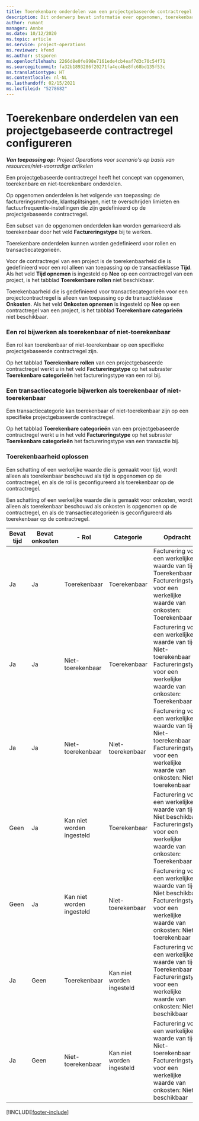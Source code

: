 ```yaml
---
title: Toerekenbare onderdelen van een projectgebaseerde contractregel configureren
description: Dit onderwerp bevat informatie over opgenomen, toerekenbare en niet-toerekenbare onderdelen op contractregels.
author: rumant
manager: Annbe
ms.date: 10/12/2020
ms.topic: article
ms.service: project-operations
ms.reviewer: kfend
ms.author: stsporen
ms.openlocfilehash: 2266d8e0fe998e7161ede4cb4eaf7d3c70c54f71
ms.sourcegitcommit: fa32b1893286f20271fa4ec4be8fc68bd135f53c
ms.translationtype: HT
ms.contentlocale: nl-NL
ms.lasthandoff: 02/15/2021
ms.locfileid: "5278682"
---
```

# <a name="configure-chargeable-components-of-a-project-based-contract-line"></a>Toerekenbare onderdelen van een projectgebaseerde contractregel configureren

_**Van toepassing op:** Project Operations voor scenario's op basis van resources/niet-voorradige artikelen_

Een projectgebaseerde contractregel heeft het concept van opgenomen, toerekenbare en niet-toerekenbare onderdelen.

Op opgenomen onderdelen is het volgende van toepassing: de factureringsmethode, klantsplitsingen, niet te overschrijden limieten en factuurfrequentie-instellingen die zijn gedefinieerd op de projectgebaseerde contractregel.

Een subset van de opgenomen onderdelen kan worden gemarkeerd als toerekenbaar door het veld **Factureringstype** bij te werken.

Toerekenbare onderdelen kunnen worden gedefinieerd voor rollen en transactiecategorieën.

Voor de contractregel van een project is de toerekenbaarheid die is gedefinieerd voor een rol alleen van toepassing op de transactieklasse **Tijd**. Als het veld **Tijd opnemen** is ingesteld op **Nee** op een contractregel van een project, is het tabblad **Toerekenbare rollen** niet beschikbaar.

Toerekenbaarheid die is gedefinieerd voor transactiecategorieën voor een projectcontractregel is alleen van toepassing op de transactieklasse **Onkosten**. Als het veld **Onkosten opnemen** is ingesteld op **Nee** op een contractregel van een project, is het tabblad **Toerekenbare categorieën** niet beschikbaar.

### <a name="update-a-role-to-be-chargeable-or-non-chargeable"></a>Een rol bijwerken als toerekenbaar of niet-toerekenbaar

Een rol kan toerekenbaar of niet-toerekenbaar op een specifieke projectgebaseerde contractregel zijn.

Op het tabblad **Toerekenbare rollen** van een projectgebaseerde contractregel werkt u in het veld **Factureringstype** op het subraster **Toerekenbare categorieën** het factureringstype van een rol bij.

### <a name="update-a-transaction-category-to-be-chargeable-or-non-chargeable"></a>Een transactiecategorie bijwerken als toerekenbaar of niet-toerekenbaar

Een transactiecategorie kan toerekenbaar of niet-toerekenbaar zijn op een specifieke projectgebaseerde contractregel.

Op het tabblad **Toerekenbare categorieën** van een projectgebaseerde contractregel werkt u in het veld **Factureringstype** op het subraster **Toerekenbare categorieën** het factureringstype van een transactie bij.

### <a name="resolve-chargeability"></a>Toerekenbaarheid oplossen

Een schatting of een werkelijke waarde die is gemaakt voor tijd, wordt alleen als toerekenbaar beschouwd als tijd is opgenomen op de contractregel, en als de rol is geconfigureerd als toerekenbaar op de contractregel.

Een schatting of een werkelijke waarde die is gemaakt voor onkosten, wordt alleen als toerekenbaar beschouwd als onkosten is opgenomen op de contractregel, en als de transactiecategorieën is geconfigureerd als toerekenbaar op de contractregel.

| Bevat tijd | Bevat onkosten | - Rol | Categorie | Opdracht |
| --- | --- | --- | --- | --- |
| Ja | Ja | Toerekenbaar | Toerekenbaar | Facturering voor een werkelijke waarde van tijd: Toerekenbaar </br>Factureringstype voor een werkelijke waarde van onkosten: Toerekenbaar |
| Ja | Ja | Niet-toerekenbaar | Toerekenbaar | Facturering voor een werkelijke waarde van tijd: Niet-toerekenbaar </br>Factureringstype voor een werkelijke waarde van onkosten: Toerekenbaar |
| Ja | Ja | Niet-toerekenbaar | Niet-toerekenbaar | Facturering voor een werkelijke waarde van tijd: Niet-toerekenbaar </br>Factureringstype voor een werkelijke waarde van onkosten: Niet-toerekenbaar |
| Geen | Ja | Kan niet worden ingesteld | Toerekenbaar | Facturering voor een werkelijke waarde van tijd: Niet beschikbaar </br>Factureringstype voor een werkelijke waarde van onkosten: Toerekenbaar |
| Geen | Ja | Kan niet worden ingesteld | Niet-toerekenbaar | Facturering voor een werkelijke waarde van tijd: Niet beschikbaar </br>Factureringstype voor een werkelijke waarde van onkosten: Niet-toerekenbaar |
| Ja | Geen | Toerekenbaar | Kan niet worden ingesteld | Facturering voor een werkelijke waarde van tijd: Toerekenbaar </br>Factureringstype voor een werkelijke waarde van onkosten: Niet beschikbaar |
| Ja | Geen | Niet-toerekenbaar | Kan niet worden ingesteld | Facturering voor een werkelijke waarde van tijd: Niet-toerekenbaar </br> Factureringstype voor een werkelijke waarde van onkosten: Niet beschikbaar |


[!INCLUDE[footer-include](../includes/footer-banner.md)]